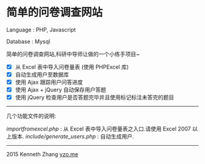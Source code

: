 简单的问卷调查网站
=============

Language : PHP, Javascript

Database : Mysql

简单的问卷调查网站,科研中导师让做的一个小练手项目~

- [x] 从 Excel 表中导入问卷量表 (使用 PHPExcel 库)
- [x] 自动生成用户至数据库
- [x] 使用 Ajax 跟踪用户问答进度
- [x] 使用 Ajax + jQuery 自动保存用户答题
- [x] 使用 jQuery 检查用户是否答题完毕并且使用标记标注未答完的题目

-------------

几个功能文件的说明:

*importfromexcel.php* : 从 Excel 表中导入问卷量表之入口.请使用 Excel 2007 以上版本.
*include/generate_users.php* : 自动生成用户.

-------------

2015 Kenneth Zhang
[yzo.me](http://yzo.me)
